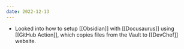 ```yaml
---
date: 2022-12-13
---
```


- Looked into how to setup [[Obsidian]] with [[Docusaurus]] using [[GitHub Action]], which copies files from the Vault to [[DevChef]] website.